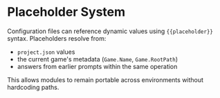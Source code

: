 # Placeholder System

Configuration files can reference dynamic values using `{{placeholder}}` syntax. Placeholders resolve from:

- `project.json` values
- the current game's metadata (`Game.Name`, `Game.RootPath`)
- answers from earlier prompts within the same operation

This allows modules to remain portable across environments without hardcoding paths.
